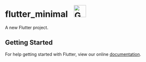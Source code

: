 
<h1>
flutter_minimal
&nbsp;
<a href="https://play.google.com/store/apps/details?id=friday.flutterminimal&amp;pcampaignid=MKT-Other-global-all-co-prtnr-py-PartBadge-Mar2515-1" target="_blank" rel="nofollow"><img height="40px" alt="Get it on Google Play" src="https://www.airfrov.com/blog/wp-content/uploads/2018/08/google-play-badge-logo-png-transparent.png" data-canonical-src="https://play.google.com/intl/en_us/badges/images/generic/en_badge_web_generic.png" style="max-width:100%;"></a> 
</h1>  

A new Flutter project.

## Getting Started

For help getting started with Flutter, view our online
[documentation](https://flutter.io/).
